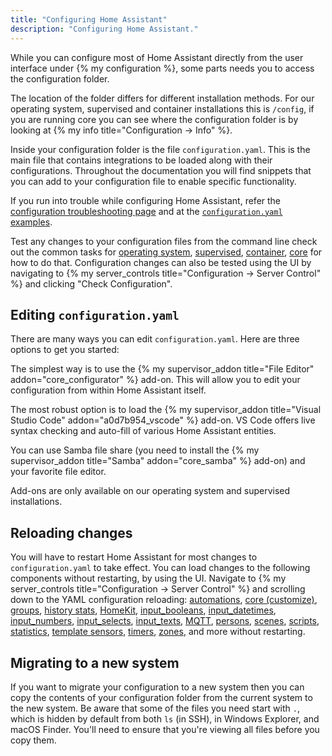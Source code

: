 ```yaml
---
title: "Configuring Home Assistant"
description: "Configuring Home Assistant."
---
```


While you can configure most of Home Assistant directly from the user interface under {% my configuration %}, some parts needs you to access the configuration folder.

The location of the folder differs for different installation methods. For our operating system, supervised and container installations this is `/config`, if you are running core you can see where the configuration folder is by looking at {% my info title="Configuration -> Info" %}.

Inside your configuration folder is the file `configuration.yaml`. This is the main file that contains integrations to be loaded along with their configurations. Throughout the documentation you will find snippets that you can add to your configuration file to enable specific functionality.

If you run into trouble while configuring Home Assistant, refer the [configuration troubleshooting page](/getting-started/troubleshooting-configuration/) and at the [`configuration.yaml` examples](/examples/#example-configurationyaml).

<div class='note warning'>

  Test any changes to your configuration files from the command line check out the common tasks for [operating system](/common-tasks/os/#configuration-check), [supervised](/common-tasks/supervised/#configuration-check), [container](/common-tasks/container/#configuration-check), [core](/common-tasks/core/#configuration-check) for how to do that. Configuration changes can also be tested using the UI by navigating to {% my server_controls title="Configuration -> Server Control" %} and clicking "Check Configuration".

</div>

## Editing `configuration.yaml`

There are many ways you can edit `configuration.yaml`. Here are three options to get you started:

The simplest way is to use the {% my supervisor_addon title="File Editor" addon="core_configurator" %} add-on. This will allow you to edit your configuration from within Home Assistant itself.

The most robust option is to load the {% my supervisor_addon title="Visual Studio Code" addon="a0d7b954_vscode" %} add-on. VS Code offers live syntax checking and auto-fill of various Home Assistant entities.

You can use Samba file share (you need to install the {% my supervisor_addon title="Samba" addon="core_samba" %} add-on) and your favorite file editor.

<div class='note tip'>

  Add-ons are only available on our operating system and supervised installations.

</div>

## Reloading changes

You will have to restart Home Assistant for most changes to `configuration.yaml` to take effect.
You can load changes to the following components without restarting, by using the UI. Navigate to {% my server_controls title="Configuration -> Server Control" %} and scrolling down to the YAML configuration reloading: [automations](/docs/automation/), [core (customize)](/docs/configuration/customizing-devices/), [groups](/integrations/group/), [history stats](/integrations/history_stats/), [HomeKit](/integrations/homekit/), [input_booleans](/integrations/input_boolean/), [input_datetimes](/integrations/input_datetime/), [input_numbers](/integrations/input_number/), [input_selects](/integrations/input_select/), [input_texts](/integrations/input_text/), [MQTT](/integrations/mqtt/), [persons](/integrations/person/), [scenes](/integrations/scene/), [scripts](/integrations/script/), [statistics](/integrations/statistics/), [template sensors](/integrations/template/), [timers](/integrations/timer/), [zones](/integrations/zone/), and more without restarting.

## Migrating to a new system

If you want to migrate your configuration to a new system then you can copy the contents of your configuration folder from the current system to the new system. Be aware that some of the files you need start with `.`, which is hidden by default from both `ls` (in SSH), in Windows Explorer, and macOS Finder. You'll need to ensure that you're viewing all files before you copy them.

